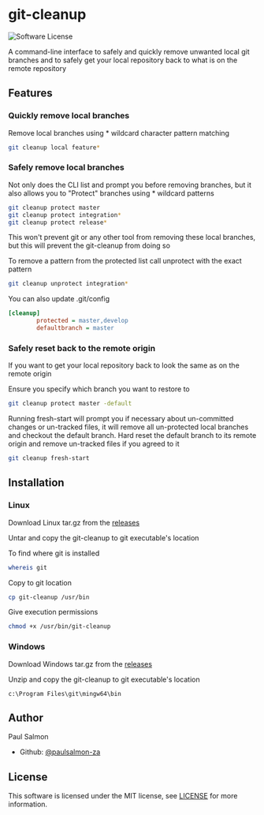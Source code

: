 # git-cleanup

![Software License](https://img.shields.io/badge/license-MIT-brightgreen.svg?style=flat-square)

A command-line interface to safely and quickly remove unwanted local git branches and to safely get your local repository back to what is on the remote repository

## Features

### Quickly remove local branches

Remove local branches using \* wildcard character pattern matching

```bash
git cleanup local feature*
```

### Safely remove local branches

Not only does the CLI list and prompt you before removing branches, but it also allows you to "Protect" branches using \* wildcard patterns

```bash
git cleanup protect master
git cleanup protect integration*
git cleanup protect release*
```

This won't prevent git or any other tool from removing these local branches, but this will prevent the git-cleanup from doing so

To remove a pattern from the protected list call unprotect with the exact pattern

```bash
git cleanup unprotect integration*
```

You can also update .git/config
```ini
[cleanup]
        protected = master,develop
        defaultbranch = master
```


### Safely reset back to the remote origin

If you want to get your local repository back to look the same as on the remote origin 


Ensure you specify which branch you want to restore to
```bash
git cleanup protect master -default
```

Running fresh-start will prompt you if necessary about un-committed changes or un-tracked files, it will remove all un-protected local branches and checkout the default branch. Hard reset the default branch to its remote origin and remove un-tracked files if you agreed to it

```bash
git cleanup fresh-start
```

## Installation

### Linux

Download Linux tar.gz from the [releases](https://github.com/paulsalmon-za/git-cleanup/releases)

Untar and copy the git-cleanup to git executable's location

To find where git is installed
```bash
whereis git
```

Copy to git location
```bash
cp git-cleanup /usr/bin
```

Give execution permissions
```bash
chmod +x /usr/bin/git-cleanup
```

### Windows

Download Windows tar.gz from the [releases](https://github.com/paulsalmon-za/git-cleanup/releases)

Unzip and copy the git-cleanup to git executable's location
 
```
c:\Program Files\git\mingw64\bin
```


## Author

Paul Salmon

* Github: [@paulsalmon-za](https://github.com/paulsalmon-za/)

## License

This software is licensed under the MIT license, see [LICENSE](./LICENSE) for more information.